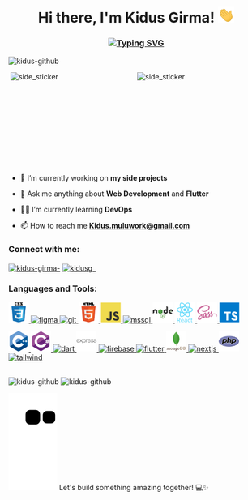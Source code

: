 ### <h1 align="center">Hi there, I'm Kidus Girma! <img src="https://raw.githubusercontent.com/ABSphreak/ABSphreak/master/gifs/Hi.gif" width="32px"> </h1>

<h3 align="center"><a href="https://git.io/typing-svg"><img src="https://readme-typing-svg.demolab.com?font=Segoe+UI&weight=900&size=19&pause=1000&color=FFFFFF&width=275&lines=A+passionate+frontend+developer" alt="Typing SVG" /></a></h3>

<p align="left"> <img src="https://komarev.com/ghpvc/?username=kidus-github&label=Profile%20views&color=0e75b6&style=flat" alt="kidus-github" /> </p>

<img align="right" width=250px height=200px alt="side_sticker" src="https://media.giphy.com/media/iK4L8kmsZtQUyNgfrm/giphy.gif" />

<img align="right" width=250px height=200px alt="side_sticker" src="https://media.giphy.com/media/GtCAl32NO43AqTzNca/giphy.gif" />

- 🔭 I’m currently working on **my side projects**
- 📱 Ask me anything about **Web Development** and **Flutter**
- 👨‍💻 I’m currently learning **DevOps**

- 📫 How to reach me **Kidus.muluwork@gmail.com**

<h3 align="left">Connect with me:</h3>
<p align="left">
<a href="https://linkedin.com/in/kidus-girma-" target="blank"><img align="center" src="https://raw.githubusercontent.com/rahuldkjain/github-profile-readme-generator/master/src/images/icons/Social/linked-in-alt.svg" alt="kidus-girma-" height="30" width="40" /></a>
<a href="https://instagram.com/kidusg_" target="blank"><img align="center" src="https://raw.githubusercontent.com/rahuldkjain/github-profile-readme-generator/master/src/images/icons/Social/instagram.svg" alt="kidusg_" height="30" width="40" /></a>
</p>

<h3 align="left">Languages and Tools:</h3>
<p align="left"> <a href="https://www.w3schools.com/css/" target="_blank" rel="noreferrer"> <img src="https://raw.githubusercontent.com/devicons/devicon/master/icons/css3/css3-original-wordmark.svg" alt="css3" width="40" height="40"/> </a> <a href="https://www.figma.com/" target="_blank" rel="noreferrer"> <img src="https://www.vectorlogo.zone/logos/figma/figma-icon.svg" alt="figma" width="40" height="40"/> </a> <a href="https://git-scm.com/" target="_blank" rel="noreferrer"> <img src="https://www.vectorlogo.zone/logos/git-scm/git-scm-icon.svg" alt="git" width="40" height="40"/> </a> <a href="https://www.w3.org/html/" target="_blank" rel="noreferrer"> <img src="https://raw.githubusercontent.com/devicons/devicon/master/icons/html5/html5-original-wordmark.svg" alt="html5" width="40" height="40"/> </a> <a href="https://developer.mozilla.org/en-US/docs/Web/JavaScript" target="_blank" rel="noreferrer"> <img src="https://raw.githubusercontent.com/devicons/devicon/master/icons/javascript/javascript-original.svg" alt="javascript" width="40" height="40"/> </a> <a href="https://www.microsoft.com/en-us/sql-server" target="_blank" rel="noreferrer"> <img src="https://www.svgrepo.com/show/303229/microsoft-sql-server-logo.svg" alt="mssql" width="40" height="40"/> </a> <a href="https://nodejs.org" target="_blank" rel="noreferrer"> <img src="https://raw.githubusercontent.com/devicons/devicon/master/icons/nodejs/nodejs-original-wordmark.svg" alt="nodejs" width="40" height="40"/> </a> <a href="https://reactjs.org/" target="_blank" rel="noreferrer"> <img src="https://raw.githubusercontent.com/devicons/devicon/master/icons/react/react-original-wordmark.svg" alt="react" width="40" height="40"/> </a> <a href="https://sass-lang.com" target="_blank" rel="noreferrer"> <img src="https://raw.githubusercontent.com/devicons/devicon/master/icons/sass/sass-original.svg" alt="sass" width="40" height="40"/> </a> <a href="https://www.typescriptlang.org/" target="_blank" rel="noreferrer"> <img src="https://raw.githubusercontent.com/devicons/devicon/master/icons/typescript/typescript-original.svg" alt="typescript" width="40" height="40"/> </a> </p>

<p align="left"> <a href="https://www.w3schools.com/cpp/" target="_blank" rel="noreferrer"> <img src="https://raw.githubusercontent.com/devicons/devicon/master/icons/cplusplus/cplusplus-original.svg" alt="cplusplus" width="40" height="40"/> </a> <a href="https://www.w3schools.com/cs/" target="_blank" rel="noreferrer"> <img src="https://raw.githubusercontent.com/devicons/devicon/master/icons/csharp/csharp-original.svg" alt="csharp" width="40" height="40"/> </a> <a href="https://dart.dev" target="_blank" rel="noreferrer"> <img src="https://www.vectorlogo.zone/logos/dartlang/dartlang-icon.svg" alt="dart" width="40" height="40"/> </a> <a href="https://expressjs.com" target="_blank" rel="noreferrer"> <img src="https://raw.githubusercontent.com/devicons/devicon/master/icons/express/express-original-wordmark.svg" alt="express" width="40" height="40"/> </a> <a href="https://firebase.google.com/" target="_blank" rel="noreferrer"> <img src="https://www.vectorlogo.zone/logos/firebase/firebase-icon.svg" alt="firebase" width="40" height="40"/> </a> <a href="https://flutter.dev" target="_blank" rel="noreferrer"> <img src="https://www.vectorlogo.zone/logos/flutterio/flutterio-icon.svg" alt="flutter" width="40" height="40"/> </a> <a href="https://www.mongodb.com/" target="_blank" rel="noreferrer"> <img src="https://raw.githubusercontent.com/devicons/devicon/master/icons/mongodb/mongodb-original-wordmark.svg" alt="mongodb" width="40" height="40"/> </a> <a href="https://nextjs.org/" target="_blank" rel="noreferrer"> <img src="https://cdn.worldvectorlogo.com/logos/nextjs-2.svg" alt="nextjs" width="40" height="40"/> </a> <a href="https://www.php.net" target="_blank" rel="noreferrer"> <img src="https://raw.githubusercontent.com/devicons/devicon/master/icons/php/php-original.svg" alt="php" width="40" height="40"/> </a> <a href="https://tailwindcss.com/" target="_blank" rel="noreferrer"> <img src="https://www.vectorlogo.zone/logos/tailwindcss/tailwindcss-icon.svg" alt="tailwind" width="40" height="40"/> </a> </p>

<br>

<div><img align="left" src="https://github-readme-stats.vercel.app/api/top-langs?username=kidus-github&show_icons=true&theme=radical&locale=en&layout=compact" alt="kidus-github" /></div>
<div>&nbsp;<img width=450px src="https://github-readme-stats.vercel.app/api?username=kidus-github&show_icons=true&theme=radical&locale=en" alt="kidus-github" /></div>

![Snake animation](https://github.com/kidus-github/kidus-github/blob/output/github-contribution-grid-snake.svg)
Let's build something amazing together! 💻✨
<!--
<p><img align="left" src="https://github-readme-stats.vercel.app/api/top-langs?username=kidus-github&show_icons=true&locale=en&layout=compact" alt="kidus-github" /></p>

<p>&nbsp;<img align="center" src="https://github-readme-stats.vercel.app/api?username=kidus-github&show_icons=true&locale=en" alt="kidus-github" /></p>

<p><img align="center" src="https://github-readme-streak-stats.herokuapp.com/?user=kidus-github&" alt="kidus-github" /></p>

![Snake animation](https://github.com/Kidus-github/Kidus-github/blob/output/github-contribution-grid-snake.svg)

### 📈 My GitHub Contributions
![Snake animation](https://github.com/kidus-github/kidus-github/blob/output/github-contribution-grid-snake.svg)
-->
